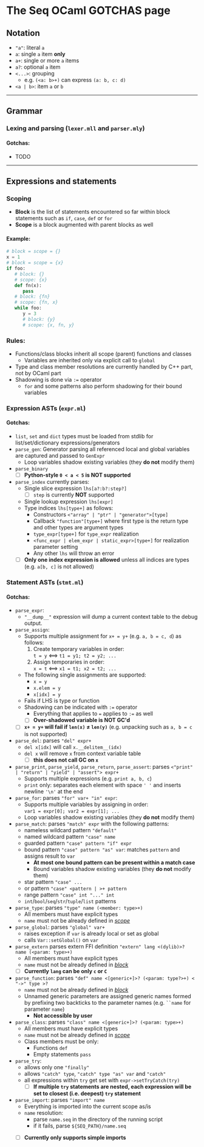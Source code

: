 # The Seq OCaml GOTCHAS page

<!--------------------------------------------------->
## Notation

- `"a"`: literal `a`
- `a`: single `a` item **only**
- `a+`: single or more `a` items 
- `a?`: optional `a` item
- `<...>`: grouping
  - e.g. `(<a: b>+)` can express `(a: b, c: d)`
- `<a | b>`: item `a` or `b`

---
<!--------------------------------------------------->
## Grammar

### Lexing and parsing (`lexer.mll` and `parser.mly`)

#### Gotchas:
- TODO

---
<!--------------------------------------------------->
## Expressions and statements

### Scoping
- **Block** is the list of statements encountered so far within block statements such as `if`, `case`, `def` or `for`
- **Scope** is a block augmented with parent blocks as well

#### Example:
```python
# block = scope = {}
x = 1
# block = scope = {x}
if foo:
   # block: {}
   # scope: {x}
   def fn(x):
      pass
   # block: {fn}
   # scope: {fn, x}
   while foo:
      y = 3
      # block: {y}
      # scope: {x, fn, y}
```

### Rules:
- Functions/class blocks inherit all scope (parent) functions and classes
  - Variables are inherited only via explicit call to `global`
- Type and class member resolutions are currently handled by C++ part, not by OCaml part
- Shadowing is done via `:=` operator
  - `for` and some patterns also perform shadowing for their bound variables 

### Expression ASTs (`expr.ml`)

#### Gotchas:
- `list`, `set` and `dict` types must be loaded from stdlib for list/set/dictionary expressions/generators
- `parse_gen`: Generator parsing all referenced local and global variables are captured and passed to `GenExpr`
  - Loop variables shadow existing variables (they **do not** modify them)
- `parse_binary`
   - [ ] **Python-style `0 < a < 5` is NOT supported**
- `parse_index` currently parses:
  - Single slice expression `lhs[a?:b?:step?]` 
    - [ ] `step` is currently **NOT** supported
  - Single lookup expression `lhs[expr]`
  - Type indices `lhs[type+]` as follows:
    - Constructors `<"array" | "ptr" | "generator">[type]` 
    - Callback `"function"[type+]` where first type is the return type and other types are argument types
    - `type_expr[type+]` for `type_expr` realization
    - `<func_expr | elem_expr | static_expr>[type+]` for realization parameter setting
    - Any other `lhs` will throw an error
  - [ ] **Only one index expression is allowed** unless all indices are types (e.g. `a[b, c]` is not allowed)
  
### Statement ASTs (`stmt.ml`)

#### Gotchas:
- `parse_expr`:
  - `"__dump__"` expression will dump a current context table to the debug output.
- `parse_assign`:
  - Supports multiple assignment for `x+ = y+` (e.g. `a, b = c, d`) as follows:
    1. Create temporary variables in order: <br />
       `t = y` ⟺ `t1 = y1; t2 = y2; ...`
    2. Assign temporaries in order: <br />
       `x = t` ⟺ `x1 = t1; x2 = t2; ...`
  - The following single assignments are supported:
    - `x = y`
    - `x.elem = y`
    - `x[idx] = y`
  - Fails if LHS is type or function
  - Shadowing can be indicated with `:=` operator
    - Everything that applies to `=` applies to `:=` as well
    - [ ] **Over-shadowed variable is NOT GC'd**
  - [ ] **`x+ = y+` will fail if `len(x)` ≠ `len(y)`** (e.g. unpacking such as `a, b = c` is not supported)
- `parse_del`: parses `"del" expr+`
  - `del x[idx]` will call `x.__delitem__(idx)` 
   - `del x` will remove `x` from context variable table
     - [ ]  **this does not call GC on `x`**
- `parse_print`, `parse_yield`, `parse_return`, `parse_assert`: parses `<"print" | "return" | "yield" | "assert"> expr+`
  - Supports multiple expressions (e.g. `print a, b, c`)
  - `print` only: separates each element with space `' '` and inserts newline `'\n'` at the end
- `parse_for`: parses `"for" var+ "in" expr`:
  - Supports multiple variables by assigning in order: <br />
    `var1 = expr[0]; var2 = expr[1]; ...`
  - Loop variables shadow existing variables (they **do not** modify them)
- `parse_match`: parses `"match" expr` with the following patterns:
  - nameless wildcard pattern `"default"`
  - named wildcard pattern `"case" name`
  - guarded pattern `"case" pattern "if" expr`
  - bound pattern `"case" pattern "as" var`: matches `pattern` and assigns result to `var`
    - **At most one bound pattern can be present within a match case**
    - Bound variables shadow existing variables (they **do not** modify them)
  - star pattern `"case" ...`
  - or pattern `"case" <pattern | >+ pattern`
  - range pattern `"case" int "..." int`
  - `int`/`bool`/`seq`/`str`/`tuple`/`list` patterns
- `parse_type`: parses `"type" name (<member: type>+)`
  - All members must have explicit types 
  - `name` must not be already defined in <u>*scope*</u>
- `parse_global`: parses `"global" var+`
  - raises exception if `var` is already local or set as global
  - calls `Var::setGlobal()` on `var`
- `parse_extern` parses extern FFI definition `"extern" lang <(dylib)>? name (<param: type>+)`
  - All members must have explicit types 
  - `name` must not be already defined in <u>*block*</u>
  - [ ] **Currently `lang` can be only `c` or `C`**
- `parse_function`: parses `"def" name <[generic+]>? (<param: type?>+) < "->" type >?` 
  - `name` must not be already defined in <u>*block*</u>
  - Unnamed generic parameters are assigned generic names formed by prefixing two backticks to the parameter names (e.g. ``` ``name ``` for parameter `name`)
    - **Not accessible by user**
- `parse_class`: parses `"class" name <[generic+]>? (<param: type>+)`
  - All members must have explicit types 
  - `name` must not be already defined in <u>*scope*</u>
  - Class members must be only:
    - Functions `def` 
    - Empty statements `pass`
- `parse_try`: 
  - allows only one `"finally"`
  - allows `"catch" type`, `"catch" type "as" var` and `"catch"`
  - all expressions within `try` get set with `expr->setTryCatch(try)`
    - [ ] **If multiple `try` statements are nested, each expression will be set to closest (i.e. deepest) `try` statement**
- `parse_import`: parses `"import" name`
  - Everything is imported into the current scope as/is
  - `name` resolution:
    - parse `name.seq` in the directory of the running script
    - if it fails, parse `${SEQ_PATH}/name.seq`
  - [ ] **Currently only supports simple imports** 



